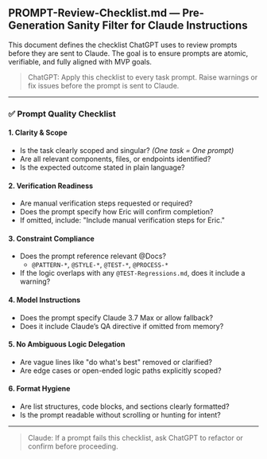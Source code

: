 ## PROMPT-Review-Checklist.md — Pre-Generation Sanity Filter for Claude Instructions

This document defines the checklist ChatGPT uses to review prompts before they are sent to Claude. The goal is to ensure prompts are atomic, verifiable, and fully aligned with MVP goals.

> ChatGPT: Apply this checklist to every task prompt. Raise warnings or fix issues before the prompt is sent to Claude.

---

### ✅ Prompt Quality Checklist

#### 1. **Clarity & Scope**
- Is the task clearly scoped and singular? *(One task = One prompt)*
- Are all relevant components, files, or endpoints identified?
- Is the expected outcome stated in plain language?

#### 2. **Verification Readiness**
- Are manual verification steps requested or required?
- Does the prompt specify how Eric will confirm completion?
- If omitted, include: "Include manual verification steps for Eric."

#### 3. **Constraint Compliance**
- Does the prompt reference relevant @Docs?
  - `@PATTERN-*`, `@STYLE-*`, `@TEST-*`, `@PROCESS-*`
- If the logic overlaps with any `@TEST-Regressions.md`, does it include a warning?

#### 4. **Model Instructions**
- Does the prompt specify Claude 3.7 Max or allow fallback?
- Does it include Claude’s QA directive if omitted from memory?

#### 5. **No Ambiguous Logic Delegation**
- Are vague lines like "do what's best" removed or clarified?
- Are edge cases or open-ended logic paths explicitly scoped?

#### 6. **Format Hygiene**
- Are list structures, code blocks, and sections clearly formatted?
- Is the prompt readable without scrolling or hunting for intent?

---

> Claude: If a prompt fails this checklist, ask ChatGPT to refactor or confirm before proceeding.
